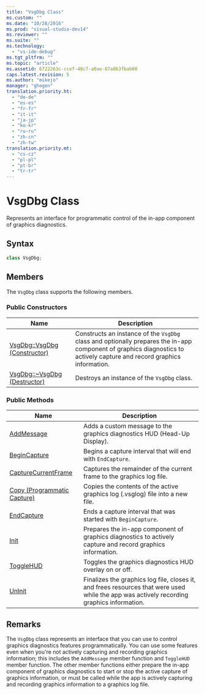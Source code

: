 ```yaml
---
title: "VsgDbg Class"
ms.custom: ""
ms.date: "10/28/2016"
ms.prod: "visual-studio-dev14"
ms.reviewer: ""
ms.suite: ""
ms.technology: 
  - "vs-ide-debug"
ms.tgt_pltfrm: ""
ms.topic: "article"
ms.assetid: 6722263c-ccef-40c7-a0ae-87a863fbab00
caps.latest.revision: 5
ms.author: "mikejo"
manager: "ghogen"
translation.priority.ht: 
  - "de-de"
  - "es-es"
  - "fr-fr"
  - "it-it"
  - "ja-jp"
  - "ko-kr"
  - "ru-ru"
  - "zh-cn"
  - "zh-tw"
translation.priority.mt: 
  - "cs-cz"
  - "pl-pl"
  - "pt-br"
  - "tr-tr"
---
```

# VsgDbg Class
Represents an interface for programmatic control of the in-app component of graphics diagnostics.  
  
## Syntax  
  
```cpp  
class VsgDbg;  
```  
  
## Members  
 The `VsgDbg` class supports the following members.  
  
### Public Constructors  
  
|Name|Description|  
|----------|-----------------|  
|[VsgDbg::VsgDbg (Constructor)](../debugger/vsgdbg-vsgdbg-constructor.md)|Constructs an instance of the `VsgDbg` class and optionally prepares the in-app component of graphics diagnostics to actively capture and record graphics information.|  
|[VsgDbg::~VsgDbg (Destructor)](../debugger/vsgdbg-tilde-vsgdbg-destructor.md)|Destroys an instance of the `VsgDbg` class.|  
  
### Public Methods  
  
|Name|Description|  
|----------|-----------------|  
|[AddMessage](../debugger/addmessage.md)|Adds a custom message to the graphics diagnostics HUD (Head-Up Display).|  
|[BeginCapture](../debugger/begincapture.md)|Begins a capture interval that will end with `EndCapture`.|  
|[CaptureCurrentFrame](../debugger/capturecurrentframe.md)|Captures the remainder of the current frame to the graphics log file.|  
|[Copy (Programmatic Capture)](../debugger/copy-programmatic-capture.md)|Copies the contents of the active graphics log (.vsglog) file into a new file.|  
|[EndCapture](../debugger/endcapture.md)|Ends a capture interval that was started with `BeginCapture`.|  
|[Init](../debugger/init.md)|Prepares the in-app component of graphics diagnostics to actively capture and record graphics information.|  
|[ToggleHUD](../debugger/togglehud.md)|Toggles the graphics diagnostics HUD overlay on or off.|  
|[UnInit](../debugger/uninit.md)|Finalizes the graphics log file, closes it, and frees resources that were used while the app was actively recording graphics information.|  
  
## Remarks  
 The `VsgDbg` class represents an interface that you can use to control graphics diagnostics features programmatically. You can use some features even when you're not actively capturing and recording graphics information; this includes the `AddMessage` member function and `ToggleHUD` member function. The other member functions either prepare the in-app component of graphics diagnostics to start or stop the active capture of graphics information, or must be called while the app is actively capturing and recording graphics information to a graphics log file.